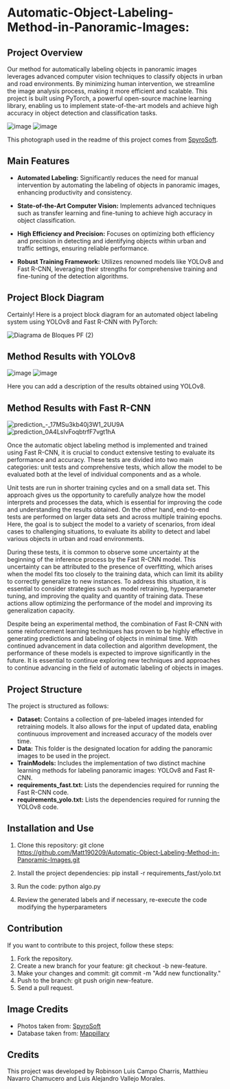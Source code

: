 # Automatic-Object-Labeling-Method-in-Panoramic-Images:

## Project Overview

Our method for automatically labeling objects in panoramic images leverages advanced computer vision techniques to classify objects in urban and road environments. By minimizing human intervention, we streamline the image analysis process, making it more efficient and scalable. This project is built using PyTorch, a powerful open-source machine learning library, enabling us to implement state-of-the-art models and achieve high accuracy in object detection and classification tasks.

![image](https://github.com/Matt190209/Automatic-Object-Labeling-Method-in-Panoramic-Images/assets/143963923/bd8685db-3a83-4338-94d6-e9882fe6ca88)
![image](https://github.com/Matt190209/Automatic-Object-Labeling-Method-in-Panoramic-Images/assets/143963923/0af60eb7-4c78-4b57-9795-a8aff55ffb78)

This photograph used in the readme of this project comes from [SpyroSoft](https://spyro-soft.com/).

## Main Features

- **Automated Labeling:** Significantly reduces the need for manual intervention by automating the labeling of objects in panoramic images, enhancing productivity and consistency.
  
- **State-of-the-Art Computer Vision:** Implements advanced techniques such as transfer learning and fine-tuning to achieve high accuracy in object classification.
  
- **High Efficiency and Precision:** Focuses on optimizing both efficiency and precision in detecting and identifying objects within urban and traffic settings, ensuring reliable performance.
  
- **Robust Training Framework:** Utilizes renowned models like YOLOv8 and Fast R-CNN, leveraging their strengths for comprehensive training and fine-tuning of the detection algorithms.

## Project Block Diagram

Certainly! Here is a project block diagram for an automated object labeling system using YOLOv8 and Fast R-CNN with PyTorch:

![Diagrama de Bloques PF (2)](https://github.com/Matt190209/Automatic-Object-Labeling-Method-in-Panoramic-Images/assets/143963923/7a9c882e-7ba8-4d84-b6f4-b5f2086a92f6)

## Method Results with YOLOv8

![image](https://github.com/Matt190209/Automatic-Object-Labeling-Method-in-Panoramic-Images/assets/143963923/4814aea8-66b6-4799-82e9-4b2265a9b281)
![image](https://github.com/Matt190209/Automatic-Object-Labeling-Method-in-Panoramic-Images/assets/143963923/bafee9dc-867a-43da-9166-ee476b4eff89)

Here you can add a description of the results obtained using YOLOv8.

## Method Results with Fast R-CNN

![prediction_-_17MSu3kb40j3W1_2UU9A](https://github.com/Matt190209/Automatic-Object-Labeling-Method-in-Panoramic-Images/assets/143963923/a6980a3f-483c-430f-8ffe-f4e5ff645971)
![prediction_0A4LsIvFoqbtrfF7vgt1hA](https://github.com/Matt190209/Automatic-Object-Labeling-Method-in-Panoramic-Images/assets/143963923/78235737-c8ee-4c1b-bd26-01ae59bd4437)

Once the automatic object labeling method is implemented and trained using Fast R-CNN, it is crucial to conduct extensive testing to evaluate its performance and accuracy. These tests are divided into two main categories: unit tests and comprehensive tests, which allow the model to be evaluated both at the level of individual components and as a whole.

Unit tests are run in shorter training cycles and on a small data set. This approach gives us the opportunity to carefully analyze how the model interprets and processes the data, which is essential for improving the code and understanding the results obtained. On the other hand, end-to-end tests are performed on larger data sets and across multiple training epochs. Here, the goal is to subject the model to a variety of scenarios, from ideal cases to challenging situations, to evaluate its ability to detect and label various objects in urban and road environments.

During these tests, it is common to observe some uncertainty at the beginning of the inference process by the Fast R-CNN model. This uncertainty can be attributed to the presence of overfitting, which arises when the model fits too closely to the training data, which can limit its ability to correctly generalize to new instances. To address this situation, it is essential to consider strategies such as model retraining, hyperparameter tuning, and improving the quality and quantity of training data. These actions allow optimizing the performance of the model and improving its generalization capacity.

Despite being an experimental method, the combination of Fast R-CNN with some reinforcement learning techniques has proven to be highly effective in generating predictions and labeling of objects in minimal time. With continued advancement in data collection and algorithm development, the performance of these models is expected to improve significantly in the future. It is essential to continue exploring new techniques and approaches to continue advancing in the field of automatic labeling of objects in images.

## Project Structure

The project is structured as follows:

- **Dataset:** Contains a collection of pre-labeled images intended for retraining models. It also allows for the input of updated data, enabling continuous improvement and increased accuracy of the models over time.
- **Data:** This folder is the designated location for adding the panoramic images to be used in the project.
- **TrainModels:** Includes the implementation of two distinct machine learning methods for labeling panoramic images: YOLOv8 and Fast R-CNN.
- **requirements_fast.txt:** Lists the dependencies required for running the Fast R-CNN code.
- **requirements_yolo.txt:** Lists the dependencies required for running the YOLOv8 code.

## Installation and Use

1. Clone this repository:
git clone https://github.com/Matt190209/Automatic-Object-Labeling-Method-in-Panoramic-Images.git

3. Install the project dependencies:
pip install -r requirements_fast/yolo.txt

4. Run the code:
python algo.py

5. Review the generated labels and if necessary, re-execute the code modifying the hyperparameters

## Contribution
If you want to contribute to this project, follow these steps:

1. Fork the repository.
2. Create a new branch for your feature: git checkout -b new-feature.
3. Make your changes and commit: git commit -m "Add new functionality."
4. Push to the branch: git push origin new-feature.
5. Send a pull request.

## Image Credits

- Photos taken from: [SpyroSoft](https://spyro-soft.com/)
- Database taken from: [Mappillary]([https://spyro-soft.com/](https://www.mapillary.com/dataset/places))

## Credits
This project was developed by Robinson Luis Campo Charris, Matthieu Navarro Chamucero and Luis Alejandro Vallejo Morales.
